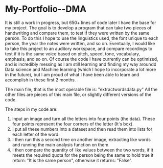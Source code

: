 # My-Portfolio--DMA


It is still a work in progress, but 650+ lines of code later I have the base for my project. The goal is to develop a program that can take two pieces of handwriting and compare them, to test if they were written by the same person. To do this I hope to use the linguistics used, the font unique to each person, the year the notes were written, and so on. Eventually, I would like to take this project to an auditory workspace, and compare recordings to test if it is the same voice based on pitch, speed, tone, vocabulary, emphasis, and so on. Of course the code I have currently can be optimized, and is incredibly messing as I am still learning and finding my way aroundd Data science and Machine learning (which I hope to incorporate a lot more in the future), but I am proud of what I have been able to learn and accomplish in these first 2 months. 


The main file, that is the most operable file is: "extractwordsdata.py"
All the other files are pieces of this main file, or slightly different versions of the code. 

The steps in my code are:
  1. input an image and turn all the letters into four points (the data). These four points represent the four corners of the letter (It's box).
  2. I put all these numbers into a dataset and then read them into lists for each letter of the word.
  3. I then run this a second time on another image, extracting like words and running the main analysis function on them. 
  4. I then compare the quantity of like values between the two words, if it meets the required quota for the person being the same to hold true it return: "It is the same person", otherwise it returns: "False".
